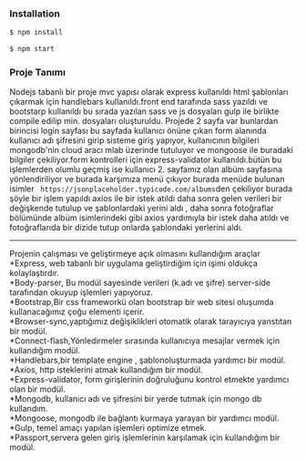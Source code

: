 

### Installation

```sh
$ npm install
```

```sh
$ npm start
```

### Proje Tanımı
Nodejs tabanlı bir proje mvc yapısı olarak express kullanıldı html şablonları çıkarmak için handlebars kullanıldı.front end tarafında sass yazıldı ve bootstarp kullanıldı bu sırada yazılan sass ve js dosyaları gulp ile birlikte compile edilip min. dosyaları oluşturuldu. Projede 2 sayfa var bunlardan birincisi login sayfası bu sayfada kullanıcı önüne çıkan form alanında kullanıcı adı şifresini girip sisteme giriş yapıyor, kullanıcının bilgileri mongodb'nin cloud aracı mlab üzerinde tutuluyor ve mongoose ile buradaki bilgiler çekiliyor.form kontrolleri için express-validator kullanıldı.bütün bu işlemlerden olumlu geçmiş ise kullanıcı 2. sayfamız olan albüm sayfasına yönlendiriliyor ve burada karşımıza menü çıkıyor burada menüde bulunan isimler ``` https://jsonplaceholder.typicode.com/albums```den çekiliyor burada şöyle bir işlem yapıldı axios ile bir istek atıldı daha sonra gelen verileri bir değişkende tutulup ve şablonlardaki yerini aldı , daha sonra fotoğraflar bölümünde albüm isimlerindeki gibi axios yardımıyla bir istek daha atıldı ve fotoğraflarıda bir dizide tutup onlarda şablondaki yerlerini aldı.
************************************************
Projenin çalışması ve geliştirmeye açık olmasını kullandığım araçlar
*Express, web tabanlı bir uygulama geliştirdiğim için işimi oldukça kolaylaştırdır.<br>
*Body-parser, Bu modül sayesinde verileri (k.adı ve şifre) server-side tarafından okuyup işlemleri yapıyoruz.<br>
*Bootstrap,Bir css frameworkü olan bootstrap bir web sitesi oluşumda kullanacağımız çoğu elementi içerir.<br>
*Browser-sync,yaptığımız değişiklikleri otomatik olarak tarayıcıya yanstıtan bir modül.<br>
*Connect-flash,Yönledirmeler sırasında kullanıcıya mesajlar vermek için kullandığım modül.<br>
*Handlebars,bir template engine , şablonoluşturmada yardımcı bir modül.
*Axios, http  isteklerini atmak kullandığım bir modül.<br>
*Express-validator, form girişlerinin doğruluğunu kontrol etmekte yardımcı olan bir modül.<br>
*Mongodb, kullanıcı adı ve şifresini bir yerde tutmak için mongo db kullandım.<br>
*Mongoose, mongodb ile bağlantı kurmaya yarayan bir yardımcı modül.
*Gulp, temel amaçı yapılan işlemleri optimize etmek.<br>
*Passport,servera gelen giriş işlemlerinin karşılamak için kullandığım bir modül.<br>